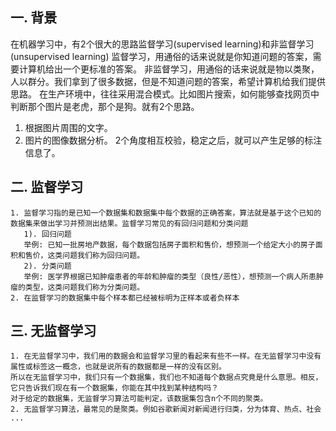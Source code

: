 ## 一. 背景
在机器学习中，有2个很大的思路监督学习(supervised learning)和非监督学习(unsupervised learning)
监督学习，用通俗的话来说就是你知道问题的答案，需要计算机给出一个更标准的答案。
非监督学习，用通俗的话来说就是物以类聚，人以群分。我们拿到了很多数据，但是不知道问题的答案，希望计算机给我们提供思路。
在生产环境中，往往采用混合模式。比如图片搜索，如何能够查找网页中判断那个图片是老虎，那个是狗。就有2个思路。
1. 根据图片周围的文字。
2. 图片的图像数据分析。
2个角度相互校验，稳定之后，就可以产生足够的标注信息了。
## 二. 监督学习
```
1. 监督学习指的是已知一个数据集和数据集中每个数据的正确答案，算法就是基于这个已知的数据集来做出学习并预测出结果。监督学习常见的有回归问题和分类问题
   1). 回归问题
   举例: 已知一批房地产数据，每个数据包括房子面积和售价，想预测一个给定大小的房子面积和售价，这类问题我们称为回归问题。
   2). 分类问题
   举例: 医学界根据已知肿瘤患者的年龄和肿瘤的类型（良性/恶性），想预测一个病人所患肿瘤的类型，这类问题我们称为分类问题。
2. 在监督学习的数据集中每个样本都已经被标明为正样本或者负样本
```

## 三. 无监督学习
```
1. 在无监督学习中，我们用的数据会和监督学习里的看起来有些不一样。在无监督学习中没有属性或标签这一概念，也就是说所有的数据都是一样的没有区别。
所以在无监督学习中，我们只有一个数据集，我们也不知道每个数据点究竟是什么意思。相反，它只告诉我们现在有一个数据集，你能在其中找到某种结构吗？ 
对于给定的数据集，无监督学习算法可能判定，该数据集包含n个不同的聚类。 
2. 无监督学习算法，最常见的是聚类。例如谷歌新闻对新闻进行归类，分为体育、热点、社会 ...
```
